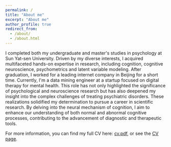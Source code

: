 ```yaml
---
permalink: /
title: "About me"
excerpt: "About me"
author_profile: true
redirect_from: 
  - /about/
  - /about.html
---
```

I completed both my undergraduate and master's studies in psychology at Sun Yat-sen University. Driven by my diverse interests, I acquired multifaceted hands-on expertise in research, including cognition, cognitive neuroscience, psychometrics and latent variable modeling. After graduation, I worked for a leading internet company in Beijing for a short time. Currently, I'm a data mining engineer at a startup focused on digital therapy for mental health. This role has not only highlighted the significance of psychological and neuroscience research but has also deepened my insight into the complex challenges of treating psychiatric disorders. These realizations solidified my determination to pursue a career in scientific research. By delving into the neural mechanism of cognition, I aim to enhance our understanding of both normal and abnormal cognitive processes, contributing to the advancement of diagnostic and therapeutic tools.

For more information, you can find my full CV here: [cv.pdf](../files/zhihan_guo_cv.pdf), or see the [CV page](/cv/).
